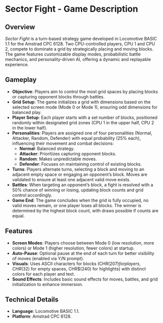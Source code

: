 # Sector Fight - Game Description

## Overview
*Sector Fight* is a turn-based strategy game developed in Locomotive BASIC 1.1 for the Amstrad CPC 6128. Two CPU-controlled players, CPU 1 and CPU 2, compete to dominate a grid by strategically placing and moving blocks. The game features customizable display modes, probabilistic battle mechanics, and personality-driven AI, offering a dynamic and replayable experience.

## Gameplay
- **Objective**: Players aim to control the most grid spaces by placing blocks or capturing opponent blocks through battles.
- **Grid Setup**: The game initializes a grid with dimensions based on the selected screen mode (Mode 0 or Mode 1), ensuring odd dimensions for balanced play.
- **Player Setup**: Each player starts with a set number of blocks, positioned randomly within designated grid zones (CPU 1 in the upper half, CPU 2 in the lower half).
- **Personalities**: Players are assigned one of four personalities (Normal, Attacker, Random, Defender) with equal probability (25% each), influencing their movement and combat decisions:
    - **Normal**: Balanced strategy.
    - **Attacker**: Prioritizes capturing opponent blocks.
    - **Random**: Makes unpredictable moves.
    - **Defender**: Focuses on maintaining control of existing blocks.
- **Turns**: Players alternate turns, selecting a block and moving to an adjacent empty space or engaging an opponent’s block. Moves are validated to ensure at least one adjacent valid move exists.
- **Battles**: When targeting an opponent’s block, a fight is resolved with a 50% chance of winning or losing, updating block counts and grid control accordingly.
- **Game End**: The game concludes when the grid is fully occupied, no valid moves remain, or one player loses all blocks. The winner is determined by the highest block count, with draws possible if counts are equal.

## Features
- **Screen Modes**: Players choose between Mode 0 (low resolution, more colors) or Mode 1 (higher resolution, fewer colors) at startup.
- **Auto-Pause**: Optional pause at the end of each turn for better visibility of moves (enabled via Y/N prompt).
- **Visuals**: Uses ASCII characters for blocks (CHR$(207) for players, CHR$(32) for empty spaces, CHR$(240) for highlights) with distinct colors for each player and text.
- **Sound Effects**: Includes basic sound effects for moves, battles, and grid initialization to enhance immersion.

## Technical Details
- **Language**: Locomotive BASIC 1.1.
- **Platform**: Amstrad CPC 6128.